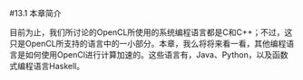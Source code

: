 #13.1 本章简介

目前为止，我们所讨论的OpenCL所使用的系统编程语言都是C和C++；不过，这只是OpenCL所支持的语言中的一小部分。本章，我么将将来看一看，其他编程语言是如何使用OpenCl进行计算加速的。这些语言有，Java、Python，以及函数式编程语言Haskell。